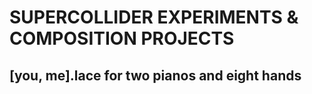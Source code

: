 # SUPERCOLLIDER EXPERIMENTS & COMPOSITION PROJECTS

## [you, me].lace for two pianos and eight hands

